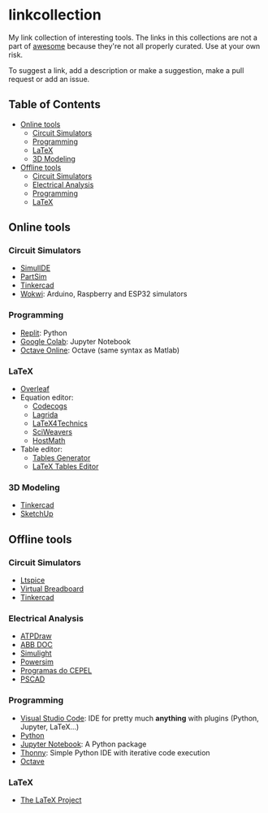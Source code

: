 # linkcollection
My link collection of interesting tools.
The links in this collections are not a part of [awesome](https://awesome.re) because they're not all properly curated. Use at your own risk.

To suggest a link, add a description or make a suggestion, make a pull request or add an issue.


## Table of Contents
* [Online tools](#online-tools)
  * [Circuit Simulators](#circuit-simulators)
  * [Programming](#programming)
  * [LaTeX](#latex)
  * [3D Modeling](#3d-modeling)
* [Offline tools](#offline-tools)
  * [Circuit Simulators](#circuit-simulators-1)
  * [Electrical Analysis](#electrical-analysis)
  * [Programming](#programming-1)
  * [LaTeX](#latex-1)

## Online tools
### Circuit Simulators
* [SimulIDE](https://www.simulide.com/p/home.html)
* [PartSim](https://www.partsim.com/)
* [Tinkercad](https://www.tinkercad.com/)
* [Wokwi](https://wokwi.com/): Arduino, Raspberry and ESP32 simulators


### Programming
* [Replit](https://replit.com/): Python
* [Google Colab](https://colab.research.google.com/): Jupyter Notebook
* [Octave Online](https://octave-online.net/): Octave (same syntax as Matlab)


### LaTeX
* [Overleaf](https://www.overleaf.com/)
* Equation editor:
  * [Codecogs](https://latex.codecogs.com/eqneditor/editor.php)
  * [Lagrida](https://latexeditor.lagrida.com/)
  * [LaTeX4Technics](https://www.latex4technics.com/)
  * [SciWeavers](http://www.sciweavers.org/free-online-latex-equation-editor)
  * [HostMath](https://www.hostmath.com/)
* Table editor:
  * [Tables Generator](https://www.tablesgenerator.com/)
  * [LaTeX Tables Editor](https://www.latex-tables.com/)


### 3D Modeling
* [Tinkercad](https://www.tinkercad.com/)
* [SketchUp](https://www.sketchup.com/)

## Offline tools
### Circuit Simulators
* [Ltspice](https://www.analog.com/en/design-center/design-tools-and-calculators/ltspice-simulator.html)
* [Virtual Breadboard](https://www.virtualbreadboard.com/)
* [Tinkercad](https://www.tinkercad.com/)


### Electrical Analysis
* [ATPDraw](https://www.atpdraw.net/)
* [ABB DOC](https://new.abb.com/br/servicos/treinamentos/produtos-eletrificacao/software-dimensionamento-el%C3%A9trico-3.0)
* [Simulight](http://www.coep.ufrj.br/~tarang/Simulight/)
* [Powersim](https://powersimtech.com/)
* [Programas do CEPEL](https://dre.cepel.br/Programa)
* [PSCAD](https://www.pscad.com/software/pscad/overview)


### Programming
* [Visual Studio Code](https://code.visualstudio.com/): IDE for pretty much **anything** with plugins (Python, Jupyter, LaTeX...)
* [Python](https://www.python.org/)
* [Jupyter Notebook](https://jupyter.org/): A Python package
* [Thonny](https://thonny.org/): Simple Python IDE with iterative code execution
* [Octave](https://www.gnu.org/software/octave/index)


### LaTeX
* [The LaTeX Project](https://www.latex-project.org/)
